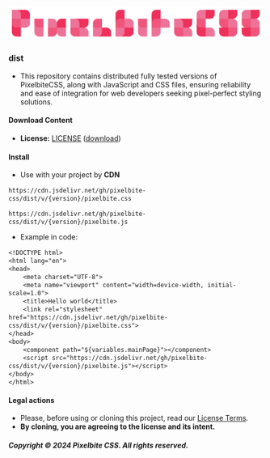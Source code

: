 ![image](https://raw.githubusercontent.com/Pixelbite-CSS/.github/main/banner-yellow.png)

### dist
 - This repository contains distributed fully tested versions of PixelbiteCSS, along with JavaScript and CSS files, ensuring reliability and ease of integration for web developers seeking pixel-perfect styling solutions.

#### Download Content
 - **License:** [LICENSE](https://github.com/Pixelbite-CSS/dist/blob/main/LICENSE) ([download](https://raw.githubusercontent.com/Pixelbite-CSS/dist/main/LICENSE))

#### Install
 - Use with your project by **CDN**
```
https://cdn.jsdelivr.net/gh/pixelbite-css/dist/v/{version}/pixelbite.css
```
```
https://cdn.jsdelivr.net/gh/pixelbite-css/dist/v/{version}/pixelbite.js
```
 - Example in code:
```
<!DOCTYPE html>
<html lang="en">
<head>
    <meta charset="UTF-8">
    <meta name="viewport" content="width=device-width, initial-scale=1.0">
    <title>Hello world</title>
    <link rel="stylesheet" href="https://cdn.jsdelivr.net/gh/pixelbite-css/dist/v/{version}/pixelbite.css">
</head>
<body>
    <component path="${variables.mainPage}"></component>
    <script src="https://cdn.jsdelivr.net/gh/pixelbite-css/dist/v/{version}/pixelbite.js"></script>
</body>
</html>
```

#### Legal actions
 - Please, before using or cloning this project, read our [License Terms](https://github.com/Pixelbite-CSS/dist/blob/main/LICENSE).
 - **By cloning, you are agreeing to the license and its intent.**

##### Copyright © 2024 Pixelbite CSS. All rights reserved.
